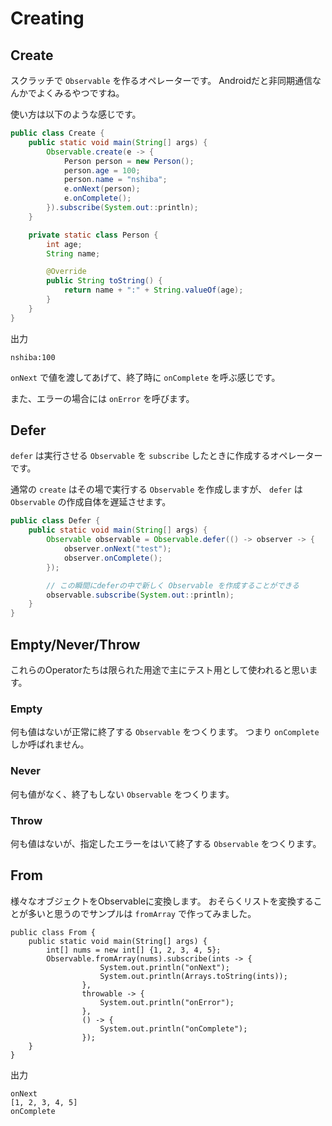 # Creating
## Create
スクラッチで `Observable` を作るオペレーターです。
Androidだと非同期通信なんかでよくみるやつですね。

使い方は以下のような感じです。

```Java
public class Create {
    public static void main(String[] args) {
        Observable.create(e -> {
            Person person = new Person();
            person.age = 100;
            person.name = "nshiba";
            e.onNext(person);
            e.onComplete();
        }).subscribe(System.out::println);
    }

    private static class Person {
        int age;
        String name;

        @Override
        public String toString() {
            return name + ":" + String.valueOf(age);
        }
    }
}
```

出力

```
nshiba:100
```

`onNext` で値を渡してあげて、終了時に `onComplete` を呼ぶ感じです。

また、エラーの場合には `onError` を呼びます。

## Defer
`defer` は実行させる `Observable` を `subscribe` したときに作成するオペレーターです。

通常の `create` はその場で実行する `Observable` を作成しますが、 `defer` は `Observable` の作成自体を遅延させます。

```Java
public class Defer {
    public static void main(String[] args) {
        Observable observable = Observable.defer(() -> observer -> {
            observer.onNext("test");
            observer.onComplete();
        });

        // この瞬間にdeferの中で新しく Observable を作成することができる
        observable.subscribe(System.out::println);
    }
}
```

## Empty/Never/Throw
これらのOperatorたちは限られた用途で主にテスト用として使われると思います。

### Empty
何も値はないが正常に終了する `Observable` をつくります。
つまり `onComplete` しか呼ばれません。

### Never
何も値がなく、終了もしない `Observable` をつくります。

### Throw
何も値はないが、指定したエラーをはいて終了する `Observable` をつくります。

## From
様々なオブジェクトをObservableに変換します。
おそらくリストを変換することが多いと思うのでサンプルは `fromArray` で作ってみました。

```
public class From {
    public static void main(String[] args) {
        int[] nums = new int[] {1, 2, 3, 4, 5};
        Observable.fromArray(nums).subscribe(ints -> {
                    System.out.println("onNext");
                    System.out.println(Arrays.toString(ints));
                },
                throwable -> {
                    System.out.println("onError");
                },
                () -> {
                    System.out.println("onComplete");
                });
    }
}
```

出力
```
onNext
[1, 2, 3, 4, 5]
onComplete
```


